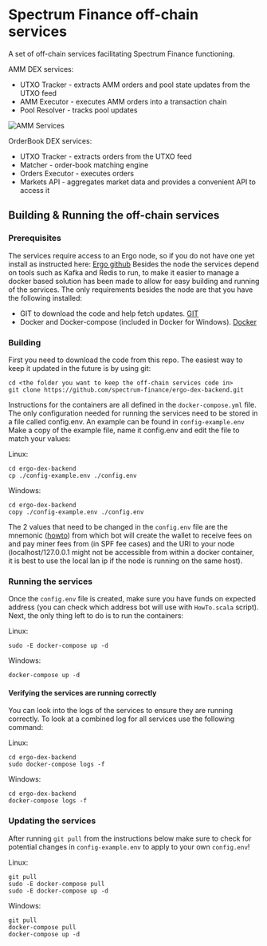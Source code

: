 # Spectrum Finance off-chain services

A set of off-chain services facilitating Spectrum Finance functioning.

AMM DEX services:
 - UTXO Tracker - extracts AMM orders and pool state updates from the UTXO feed
 - AMM Executor - executes AMM orders into a transaction chain
 - Pool Resolver - tracks pool updates

![AMM Services](docs/AMM_Backend.jpg)

OrderBook DEX services:
 - UTXO Tracker - extracts orders from the UTXO feed
 - Matcher - order-book matching engine
 - Orders Executor - executes orders
 - Markets API - aggregates market data and provides a convenient API to access it

## Building & Running the off-chain services

### Prerequisites
The services require access to an Ergo node, so if you do not have one yet install as instructed here: [Ergo github](https://github.com/ergoplatform/ergo)
Besides the node the services depend on tools such as Kafka and Redis to run, to make it easier to manage a docker based solution has been made to allow for easy building and running of the services.
The only requirements besides the node are that you have the following installed:
 - GIT to download the code and help fetch updates. [GIT](https://git-scm.com/)
 - Docker and Docker-compose (included in Docker for Windows). [Docker](https://www.docker.com/get-started)

### Building
First you need to download the code from this repo. The easiest way to keep it updated in the future is by using git:
```
cd <the folder you want to keep the off-chain services code in>
git clone https://github.com/spectrum-finance/ergo-dex-backend.git
```
Instructions for the containers are all defined in the `docker-compose.yml` file. The only configuration needed for running the services need to be stored in a file called config.env. An example can be found in `config-example.env`
Make a copy of the example file, name it config.env and edit the file to match your values:

Linux:
```
cd ergo-dex-backend
cp ./config-example.env ./config.env
```
Windows:
```
cd ergo-dex-backend
copy ./config-example.env ./config.env
```
The 2 values that need to be changed in the `config.env` file are the mnemonic ([howto](https://github.com/spectrum-finance/ergo-dex-backend/blob/master/modules/amm-executor/src/test/scala/org/ergoplatfrom/dex/executor/amm/HowTo.scala)) from which bot will create the wallet to receive fees on and pay miner fees from (in SPF fee cases)
and the URI to your node (localhost/127.0.0.1 might not be accessible from within a docker container, it is best to use the local lan ip if the node is running on the same host).
### Running the services
Once the `config.env` file is created, make sure you have funds on expected address (you can check which address bot will use with `HowTo.scala` script). Next, the only thing left to do is to run the containers:

Linux:
```
sudo -E docker-compose up -d
```
Windows:
```
docker-compose up -d
```
#### Verifying the services are running correctly
You can look into the logs of the services to ensure they are running correctly. To look at a combined log for all services use the following command:

Linux:
```
cd ergo-dex-backend
sudo docker-compose logs -f
```

Windows:
```
cd ergo-dex-backend
docker-compose logs -f
```

### Updating the services
After running `git pull` from the instructions below make sure to check for potential changes in `config-example.env` to apply to your own `config.env`!

Linux:
```
git pull
sudo -E docker-compose pull
sudo -E docker-compose up -d
```
Windows:
```
git pull
docker-compose pull
docker-compose up -d
```